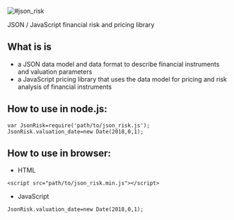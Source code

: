 ![#json_risk](pics/logo.png)

JSON / JavaScript financial risk and pricing library

## What is is
- a JSON data model and data format to describe financial instruments and valuation parameters
- a JavaScript pricing library that uses the data model for pricing and risk analysis of financial instruments

## How to use in node.js:

```
var JsonRisk=require('path/to/json_risk.js');
JsonRisk.valuation_date=new Date(2018,0,1);

```

## How to use in browser:

- HTML
    
```
<script src="path/to/json_risk.min.js"></script>
```

- JavaScript
    
```
JsonRisk.valuation_date=new Date(2018,0,1);
```
